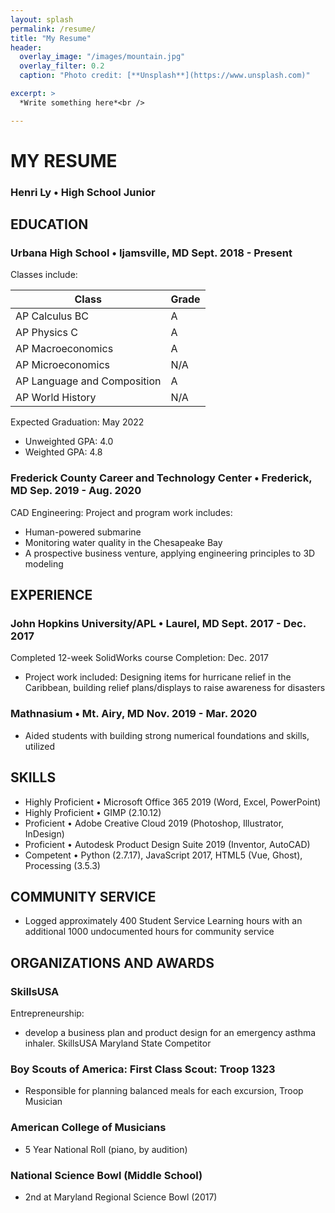```yaml
---
layout: splash
permalink: /resume/
title: "My Resume"
header:
  overlay_image: "/images/mountain.jpg"
  overlay_filter: 0.2
  caption: "Photo credit: [**Unsplash**](https://www.unsplash.com)"

excerpt: >
  *Write something here*<br />

---
```


# MY RESUME
### Henri Ly • High School Junior


## EDUCATION
### Urbana High School • Ijamsville, MD	Sept. 2018 - Present

Classes include: 	

| Class                       | Grade |
|-----------------------------|-------|
| AP Calculus BC              | A     |
| AP Physics C                | A     |
| AP Macroeconomics           | A     |
| AP Microeconomics           | N/A     |
| AP Language and Composition | A     |
| AP World History            | N/A     |

Expected Graduation: May 2022

 - Unweighted GPA: 4.0
 - Weighted GPA: 4.8

### Frederick County Career and Technology Center • Frederick, MD	Sep. 2019 - Aug. 2020
CAD Engineering:
Project and program work includes: 	
 - Human-powered submarine
 - Monitoring water quality in the Chesapeake Bay
 - A prospective business venture, applying engineering principles to 3D modeling


## EXPERIENCE
### John Hopkins University/APL • Laurel, MD	Sept. 2017 - Dec. 2017
Completed 12-week SolidWorks course 	Completion: Dec. 2017
 - Project work included: Designing items for hurricane relief in the Caribbean, building relief plans/displays to raise awareness for disasters
### Mathnasium • Mt. Airy, MD  Nov. 2019 - Mar. 2020
 - Aided students with building strong numerical foundations and skills, utilized 


## SKILLS	
 - Highly Proficient • Microsoft Office 365 2019 (Word, Excel, PowerPoint)
 - Highly Proficient • GIMP (2.10.12)
 - Proficient • Adobe Creative Cloud 2019 (Photoshop, Illustrator, InDesign)
 - Proficient • Autodesk Product Design Suite 2019 (Inventor, AutoCAD)
 - Competent • Python (2.7.17), JavaScript 2017, HTML5 (Vue, Ghost), Processing (3.5.3)


## COMMUNITY SERVICE
 - Logged approximately 400 Student Service Learning hours with an additional 1000 undocumented hours for community service


## ORGANIZATIONS AND AWARDS
### SkillsUSA
Entrepreneurship: 
 - develop a business plan and product design for an emergency asthma inhaler. SkillsUSA Maryland State Competitor
### Boy Scouts of America: First Class Scout: Troop 1323
 - Responsible for planning balanced meals for each excursion, Troop Musician
### American College of Musicians
 - 5 Year National Roll (piano, by audition)
### National Science Bowl (Middle School)
 - 2nd at Maryland Regional Science Bowl (2017)
